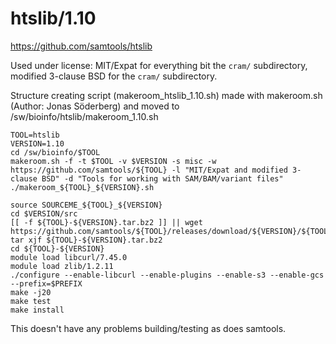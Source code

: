 htslib/1.10
==========

<https://github.com/samtools/htslib>

Used under license:
MIT/Expat for everything bit the `cram/` subdirectory, modified 3-clause BSD for the `cram/` subdirectory.

Structure creating script (makeroom_htslib_1.10.sh) made with makeroom.sh (Author: Jonas Söderberg) and moved to /sw/bioinfo/htslib/makeroom_1.10.sh

    TOOL=htslib
    VERSION=1.10
    cd /sw/bioinfo/$TOOL
    makeroom.sh -f -t $TOOL -v $VERSION -s misc -w https://github.com/samtools/${TOOL} -l "MIT/Expat and modified 3-clause BSD" -d "Tools for working with SAM/BAM/variant files"
    ./makeroom_${TOOL}_${VERSION}.sh 

    source SOURCEME_${TOOL}_${VERSION} 
    cd $VERSION/src
    [[ -f ${TOOL}-${VERSION}.tar.bz2 ]] || wget https://github.com/samtools/${TOOL}/releases/download/${VERSION}/${TOOL}-${VERSION}.tar.bz2
    tar xjf ${TOOL}-${VERSION}.tar.bz2
    cd ${TOOL}-${VERSION}
    module load libcurl/7.45.0
    module load zlib/1.2.11
    ./configure --enable-libcurl --enable-plugins --enable-s3 --enable-gcs --prefix=$PREFIX
    make -j20
    make test
    make install

This doesn't have any problems building/testing as does samtools.
